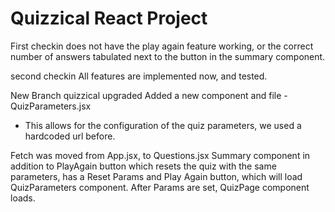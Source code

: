 # Quizzical React Project

First checkin does not have the play again feature working, or the correct number of answers tabulated next to the button in the summary component.

second checkin
All features are implemented now, and tested.

New Branch quizzical upgraded
Added a new component and file - QuizParameters.jsx
 - This allows for the configuration of the quiz parameters, we used a hardcoded url before.

 Fetch was moved from App.jsx, to Questions.jsx
 Summary component in addition to PlayAgain button which resets the quiz with the same parameters, 
 has a Reset Params and Play Again button, which will load QuizParameters component. After 
 Params are set, QuizPage component loads.